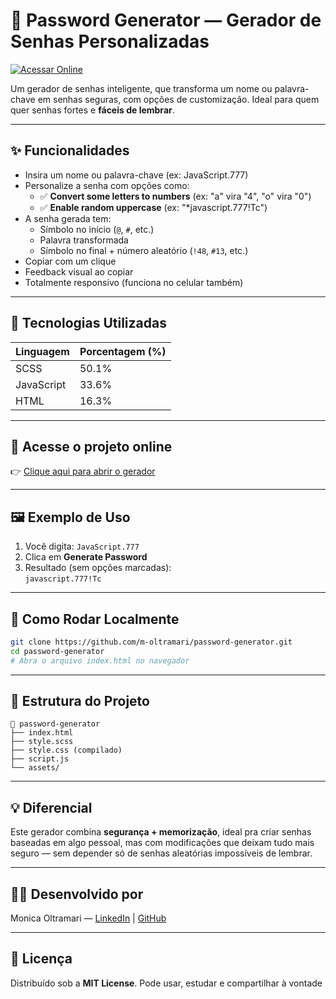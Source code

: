 # 🔐 Password Generator — Gerador de Senhas Personalizadas

[![Acessar Online](https://img.shields.io/badge/Abrir%20App-Online%20↗️-green?style=flat-square)](https://m-oltramari.github.io/password-generator/)

Um gerador de senhas inteligente, que transforma um nome ou palavra-chave em senhas seguras, com opções de customização. Ideal para quem quer senhas fortes e **fáceis de lembrar**.

---

## ✨ Funcionalidades

- Insira um nome ou palavra-chave (ex: JavaScript.777)
- Personalize a senha com opções como:
  - ✅ **Convert some letters to numbers** (ex: "a" vira "4", "o" vira "0")
  - ✅ **Enable random uppercase** (ex: "*javascript.777!Tc")
- A senha gerada tem:
  - Símbolo no início (`@`, `#`, etc.)
  - Palavra transformada
  - Símbolo no final + número aleatório (`!48`, `#13`, etc.)
- Copiar com um clique
- Feedback visual ao copiar
- Totalmente responsivo (funciona no celular também)

---

## 🧠 Tecnologias Utilizadas

| Linguagem  | Porcentagem (%) |
| ---------- | --------------- |
| SCSS       | 50.1%           |
| JavaScript | 33.6%           |
| HTML       | 16.3%           |

---

## 🔗 Acesse o projeto online

👉 [Clique aqui para abrir o gerador](https://m-oltramari.github.io/password-generator/)

---

## 🖼 Exemplo de Uso

1. Você digita: `JavaScript.777`
2. Clica em **Generate Password**
3. Resultado (sem opções marcadas):  
   `javascript.777!Tc`
---

## 🚀 Como Rodar Localmente

```bash
git clone https://github.com/m-oltramari/password-generator.git
cd password-generator
# Abra o arquivo index.html no navegador
```

---

## 📁 Estrutura do Projeto

```
📁 password-generator
├── index.html
├── style.scss
├── style.css (compilado)
├── script.js
└── assets/
```

---

## 💡 Diferencial

Este gerador combina **segurança + memorização**, ideal pra criar senhas baseadas em algo pessoal, mas com modificações que deixam tudo mais seguro — sem depender só de senhas aleatórias impossíveis de lembrar.

---

## 👩‍💻 Desenvolvido por

Monica Oltramari — [LinkedIn](https://www.linkedin.com/in/monica-oltramari) | [GitHub](https://github.com/m-oltramari)

---

## 📝 Licença

Distribuído sob a **MIT License**. Pode usar, estudar e compartilhar à vontade
